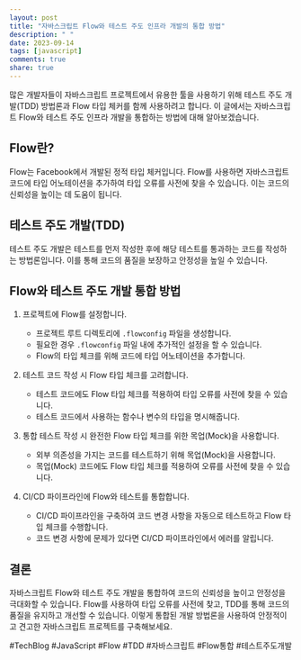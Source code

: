 ```yaml
---
layout: post
title: "자바스크립트 Flow와 테스트 주도 인프라 개발의 통합 방법"
description: " "
date: 2023-09-14
tags: [javascript]
comments: true
share: true
---
```


많은 개발자들이 자바스크립트 프로젝트에서 유용한 툴을 사용하기 위해 테스트 주도 개발(TDD) 방법론과 Flow 타입 체커를 함께 사용하려고 합니다. 이 글에서는 자바스크립트 Flow와 테스트 주도 인프라 개발을 통합하는 방법에 대해 알아보겠습니다.

## Flow란?

Flow는 Facebook에서 개발된 정적 타입 체커입니다. Flow를 사용하면 자바스크립트 코드에 타입 어노테이션을 추가하여 타입 오류를 사전에 찾을 수 있습니다. 이는 코드의 신뢰성을 높이는 데 도움이 됩니다.

## 테스트 주도 개발(TDD)

테스트 주도 개발은 테스트를 먼저 작성한 후에 해당 테스트를 통과하는 코드를 작성하는 방법론입니다. 이를 통해 코드의 품질을 보장하고 안정성을 높일 수 있습니다.

## Flow와 테스트 주도 개발 통합 방법

1. 프로젝트에 Flow를 설정합니다.
    - 프로젝트 루트 디렉토리에 `.flowconfig` 파일을 생성합니다.
    - 필요한 경우 `.flowconfig` 파일 내에 추가적인 설정을 할 수 있습니다.
    - Flow의 타입 체크를 위해 코드에 타입 어노테이션을 추가합니다.

2. 테스트 코드 작성 시 Flow 타입 체크를 고려합니다.
    - 테스트 코드에도 Flow 타입 체크를 적용하여 타입 오류를 사전에 찾을 수 있습니다.
    - 테스트 코드에서 사용하는 함수나 변수의 타입을 명시해줍니다.

3. 통합 테스트 작성 시 완전한 Flow 타입 체크를 위한 목업(Mock)을 사용합니다.
    - 외부 의존성을 가지는 코드를 테스트하기 위해 목업(Mock)을 사용합니다.
    - 목업(Mock) 코드에도 Flow 타입 체크를 적용하여 오류를 사전에 찾을 수 있습니다.

4. CI/CD 파이프라인에 Flow와 테스트를 통합합니다.
    - CI/CD 파이프라인을 구축하여 코드 변경 사항을 자동으로 테스트하고 Flow 타입 체크를 수행합니다.
    - 코드 변경 사항에 문제가 있다면 CI/CD 파이프라인에서 에러를 알립니다.

## 결론

자바스크립트 Flow와 테스트 주도 개발을 통합하여 코드의 신뢰성을 높이고 안정성을 극대화할 수 있습니다. Flow를 사용하여 타입 오류를 사전에 찾고, TDD를 통해 코드의 품질을 유지하고 개선할 수 있습니다. 이렇게 통합된 개발 방법론을 사용하여 안정적이고 견고한 자바스크립트 프로젝트를 구축해보세요.

#TechBlog #JavaScript #Flow #TDD #자바스크립트 #Flow통합 #테스트주도개발